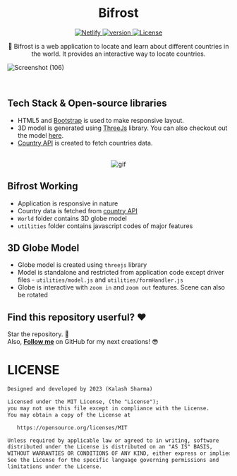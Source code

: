 <h1 align="center">Bifrost</h1>

<p align="center">
  <a href="https://app.netlify.com/sites/ghost32-bifrost/deploys">
    <img alt="Netlify" src="https://img.shields.io/netlify/5f6d2f1b-b2d3-4172-901b-feab85666c1a" />
  </a>
  
  <a href="">
    <img alt="version" src="https://img.shields.io/github/v/tag/k99sharma/bifrost" />
   </a>
   
  <a href="https://opensource.org/licenses/MIT">
    <img alt="License" src="https://img.shields.io/github/license/k99sharma/earth-model"/>
   </a>
</p>

<p align="center">
  🏹 Bifrost is a web application to locate and learn about different countries in the world. It provides an interactive way to locate countries.
</p>

![Screenshot (106)](https://user-images.githubusercontent.com/54969439/232871203-5fe0f6ea-c07c-4d45-adf1-4a2237f758b9.png)

<br />

## Tech Stack & Open-source libraries
- HTML5 and [Bootstrap](https://getbootstrap.com/docs/5.0/getting-started/introduction/) is used to make responsive layout.
- 3D model is generated using [ThreeJs](https://threejs.org/) library. You can also checkout out the model [here](https://github.com/k99sharma/earth-model).
- [Country API](https://restcountries.com/) is created to fetch countries data.

<br />

<div align='center'>
  <img src='https://user-images.githubusercontent.com/54969439/194124329-feb7309c-0bda-40c5-baa9-d7594fca92d0.gif' alt='gif' />
</div>

## Bifrost Working
- Application is responsive in nature
- Country data is fetched from [country API](https://restcountries.com/)
- `World` folder contains 3D globe model
- `utilities` folder contains javascript codes of major features

## 3D Globe Model
- Globe model is created using `threejs` library
- Model is standalone and restricted from application code except driver files - `utilities/model.js` and `utilities/formHandler.js`
- Globe is interactive with `zoom in` and `zoom out` features. Scene can also be rotated

## Find this repository userful? :heart:
Star the repository. 🌟
<br>Also, __[Follow me](https://github.com/k99sharma)__ on GitHub for my next creations! 😎

# LICENSE
```xml
Designed and developed by 2023 (Kalash Sharma)

Licensed under the MIT License, (the "License");
you may not use this file except in compliance with the License.
You may obtain a copy of the License at

   https://opensource.org/licenses/MIT

Unless required by applicable law or agreed to in writing, software
distributed under the License is distributed on an "AS IS" BASIS,
WITHOUT WARRANTIES OR CONDITIONS OF ANY KIND, either express or implied.
See the License for the specific language governing permissions and
limitations under the License.
```

